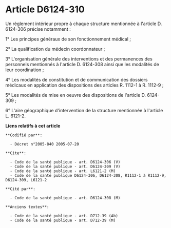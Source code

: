 # Article D6124-310

Un règlement intérieur propre à chaque structure mentionnée à l'article D. 6124-306 précise notamment :

1° Les principes généraux de son fonctionnement médical ;

2° La qualification du médecin coordonnateur ;

3° L'organisation générale des interventions et des permanences des personnels mentionnés à l'article D. 6124-308 ainsi que
les modalités de leur coordination ;

4° Les modalités de constitution et de communication des dossiers médicaux en application des dispositions des articles R.
1112-1 à R. 1112-9 ;

5° Les modalités de mise en oeuvre des dispositions de l'article D. 6124-309 ;

6° L'aire géographique d'intervention de la structure mentionnée à l'article L. 6121-2.

**Liens relatifs à cet article**

	**Codifié par**:

	  - Décret n°2005-840 2005-07-20

	**Cite**:

	  - Code de la santé publique - art. D6124-306 (V)
	  - Code de la santé publique - art. D6124-309 (V)
	  - Code de la santé publique - art. L6121-2 (M)
	  - Code de la santé publique D6124-306, D6124-308, R1112-1 à R1112-9, D6124-309, L6121-2

	**Cité par**:

	  - Code de la santé publique - art. D6124-308 (M)

	**Anciens textes**:

	  - Code de la santé publique - art. D712-39 (Ab)
	  - Code de la santé publique - art. D712-39 (M)
